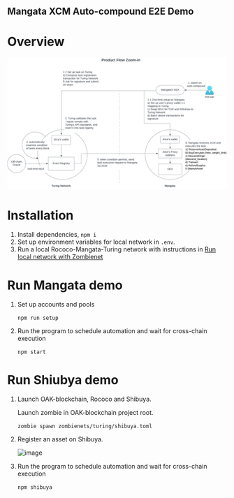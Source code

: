 Mangata XCM Auto-compound E2E Demo
----------
# Overview
![Automation Integration Flow Chart](./assets/flow-technical.png)

# Installation
1. Install dependencies, `npm i`
2. Set up environment variables for local network in `.env`.
3. Run a local Rococo-Mangata-Turing network with instructions in [Run local network with Zombienet](https://github.com/OAK-Foundation/OAK-blockchain#quickstart-run-local-network-with-zombienet)

# Run Mangata demo
1. Set up accounts and pools
	```
	npm run setup
	```
2. Run the program to schedule automation and wait for cross-chain execution
   ```
   npm start
   ```

# Run Shiubya demo
1. Launch OAK-blockchain, Rococo and Shibuya.

	Launch zombie in OAK-blockchain project root.

	```
	zombie spawn zombienets/turing/shibuya.toml
	```

2. Register an asset on Shibuya.
  
	![image](https://user-images.githubusercontent.com/16951509/209597183-0923a9ca-e3c4-40a5-b7e6-1745f117c7b3.png)

3. Run the program to schedule automation and wait for cross-chain execution
   ```
   npm shibuya
   ```